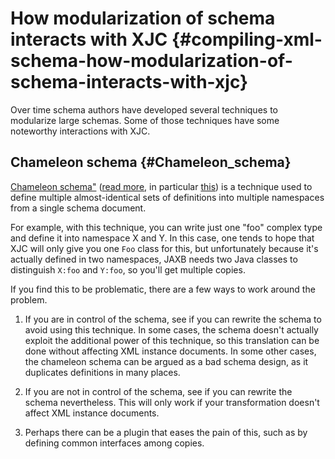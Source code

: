 How modularization of schema interacts with XJC {#compiling-xml-schema-how-modularization-of-schema-interacts-with-xjc}
===============================================

Over time schema authors have developed several techniques to modularize
large schemas. Some of those techniques have some noteworthy
interactions with XJC.

Chameleon schema {#Chameleon_schema}
----------------

[Chameleon
schema\"](http://www.xfront.com/ZeroOneOrManyNamespaces.html#mixed)
([read more](http://www.google.com/search?q=chameleon+schema), in
particular
[this](http://www.kohsuke.org/xmlschema/XMLSchemaDOsAndDONTs.html#avoid_chameleon))
is a technique used to define multiple almost-identical sets of
definitions into multiple namespaces from a single schema document.

For example, with this technique, you can write just one \"foo\" complex
type and define it into namespace X and Y. In this case, one tends to
hope that XJC will only give you one `Foo` class for this, but
unfortunately because it\'s actually defined in two namespaces, JAXB
needs two Java classes to distinguish `X:foo` and `Y:foo`, so you\'ll
get multiple copies.

If you find this to be problematic, there are a few ways to work around
the problem.

1.  If you are in control of the schema, see if you can rewrite the
    schema to avoid using this technique. In some cases, the schema
    doesn\'t actually exploit the additional power of this technique, so
    this translation can be done without affecting XML instance
    documents. In some other cases, the chameleon schema can be argued
    as a bad schema design, as it duplicates definitions in many places.

2.  If you are not in control of the schema, see if you can rewrite the
    schema nevertheless. This will only work if your transformation
    doesn\'t affect XML instance documents.

3.  Perhaps there can be a plugin that eases the pain of this, such as
    by defining common interfaces among copies.
